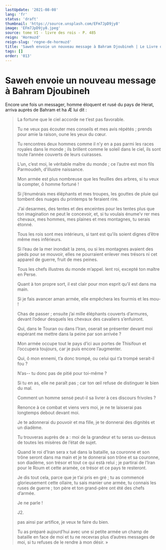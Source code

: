 ```yaml
---
lastUpdate: '2021-08-08'
lang: 'fr'
status: 'draft'
thumbnail: 'https://source.unsplash.com/EFm7JpD9jy8'
image: 'EFm7JpD9jy8.jpeg'
source: tome VI - livre des rois - P. 485
reign: 'Hormuzd'
reign-slug: 'regne-de-hormuzd'
title: 'Saweh envoie un nouveau message à Bahram Djoubineh | Le Livre des Rois | Shâhnâmeh'
tags: []
order: '013'
---
```


<!-- LTeX: language=fr -->

# Saweh envoie un nouveau message à Bahram Djoubineh

Encore une fois un messager, homme éloquent et rusé du pays de Herat, arriva auprès de Bahram et ha
Æ
lui dit :

> La fortune que le ciel accorde ne t’est pas favorable.
>
> Tu ne veux pas écouter mes conseils et mes avis répétés ; prends pour amie la raison, oune les yeux du cœur.
>
> Tu rencontres deux hommes comme il n’y en a pas parmi les races royales dans le monde ; ils brillent comme le soleil dans le ciel, ils sont toute l’année couverts de leurs cuirasses.
>
> L’un, c’est moi, le véritable maître du monde ; ce l’autre est mon fils Parmoudeh, d’illustre naissance.
>
> Mon armée est plus nombreuse que les feuilles des arbres, si tu veux la compter, ô homme fortuné !
>
> Si j’énumérais mes éléphants et mes troupes, les gouttes de pluie qui tombent des nuages du printemps te feraient rire.
>
> J’ai desarmes, des tentes et des enceintes pour les tentes plus que ton imagination ne peut le concevoir, et, si tu voulais énume’v rer mes chevaux, mes hommes, mes plaines et mes montagnes, tu serais étonné.
>
> Tous les rois sont mes intérieurs, si tant est qu’ils soient dignes d’être même mes inférieurs.
>
> Si l’eau de la mer inondait la zens, ou si les montagnes avaient des pieds pour se mouvoir, elles ne pourraient enlever mes trésors ni cet appareil de guerre, fruit de mes peines.
>
> Tous les chefs illustres du monde m’appel. lent roi, excepté ton maître en Perse.
>
> Quant à ton propre sort, il est clair pour mon esprit qu’il est dans ma main.
>
> Si je fais avancer aman armée, elle empêchera les fourmis et les mou- !
>
> Chas de passer ; ensuite j’ai mille éléphants couverts d’armures, devant l’odeur desquels les chevaux des cavaliers s’enfuiront.
>
> Qui, dans le Touran ou dans l’Iran, oserait se présenter devant moi espérant me mettre dans la peine par son arrivée ?
>
> Mon armée occupe tout le pays d’ici aux portes de Thisifoun et l’occupera toujours, car je puis encore l’augmenter.
>
> Qui, ô mon ennemi, t’a donc trompé, ou celui qui t’a trompé serait-il fou ?
>
> N’as--
tu donc pas de pitié pour toi-même ?
>
> Si tu en as, elle ne paraît pas ; car ton œil refuse de distinguer le bien du mal.
>
> Comment un homme sensé peut-il sa livrer à ces discours frivoles ?
>
> Renonce à ce combat et viens vers moi, je ne te laisserai pas longtemps debout devant moi.
>
> Je te adonnerai du pouvoir et ma fille, je te donnerai des dignités et un diadème.
>
> Tu trouveras auprès de a : moi de la grandeur et tu seras uu-dessus de toutes les misères de l’état de sujet.
>
> Quand le roi d’Iran sera x tué dans la bataille, sa couronne et son trône seront dans ma main et je te donnerai son trône et sa couronne, son diadème, son trésor et tout ce qui està relui ; je partirai de l’Iran pour le Roum et cette aramée, ce trésor et ce pays te resteront.
>
> Je dis tout cela, parce que je t’ai pris en gré ; tu as commencé glorieusement cette ollaire, tu sais manier une armée, tu connais les ruses de guerre ; ton père et ton grand-père ont été des chefs d’armée.
>
> Je ne parle !
>
> J2.
>
> pas ainsi par artifice, je veux te faire du bien.
>
> Tu as préparé aujourd’hui avec une si petite armée un champ de bataille en face de moi et tu ne recevras plus d’autres messages de moi, si tu refuses de le rendre à mon désir. »
